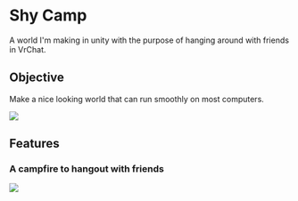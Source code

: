 <h1> Shy Camp </h1>
<p> A world I'm making in unity with the purpose of hanging around with friends in VrChat. </p>
<h2>Objective</h2>
<p> Make a nice looking world that can run smoothly on most computers. </p>
<img src="https://i.imgur.com/UlyUkas.png">
<h2>Features</h2>
<h3>A campfire to hangout with friends</h3>
<img src="https://i.imgur.com/7hpRL74.jpeg">
